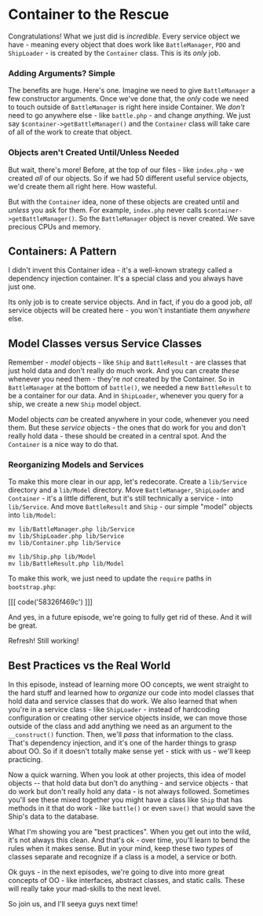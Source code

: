 # Container to the Rescue

Congratulations! What we just did is *incredible*. Every service object we
have - meaning every object that does work like `BattleManager`, `PDO` and
`ShipLoader` - is created by the `Container` class. This is its *only* job.

### Adding Arguments? Simple

The benefits are huge. Here's one. Imagine we need to give `BattleManager`
a few constructor arguments. Once we've done that, the *only* code we
need to touch outside of `BattleManager` is right here inside Container. 
We *don't* need to go anywhere else - like `battle.php` - and change *anything*. 
We just say `$container->getBattleManager()` and the `Container` class will 
take care of all of the work to create that object.

### Objects aren't Created Until/Unless Needed

But wait, there's more! Before, at the top of our files - like `index.php` -
we created *all* of our objects. So if we had 50 different useful service
objects, we'd create them all right here. How wasteful.

But with the `Container` idea, none of these objects are created until and
*unless* you ask for them. For example, `index.php` never calls
`$container->getBattleManager()`. So the `BattleManager` object is never
created. We save precious CPUs and memory.

## Containers: A Pattern

I didn't invent this Container idea - it's a well-known strategy called a
dependency injection container. It's a special class and you always have
just one.

Its only job is to create service objects. And in fact, if you do a good
job, *all* service objects will be created here - you won't instantiate them
*anywhere* else.

## Model Classes versus Service Classes

Remember - *model* objects - like `Ship` and `BattleResult` - are classes
that just hold data and don't really do much work. And you can create *these*
whenever you need them - they're *not* created by the Container. So in `BattleManager`
at the bottom of `battle()`, we needed a new `BattleResult` to be a container
for our data. And in `ShipLoader`, whenever you query for a ship, we create
a new `Ship` model object.

Model objects *can* be created anywhere in your code, whenever you need them.
But these *service* objects - the ones that do work for you and don't really
hold data - these should be created in a central spot. And the `Container`
is a nice way to do that.

### Reorganizing Models and Services

To make this more clear in our app, let's redecorate. Create a `lib/Service`
directory and a `lib/Model` directory. Move `BattleManager`, `ShipLoader`
and `Container` - it's a little different, but it's still technically a service - 
into `lib/Service`. And move `BattleResult` and `Ship` - our simple "model"
objects into `lib/Model`:


```
mv lib/BattleManager.php lib/Service
mv lib/ShipLoader.php lib/Service
mv lib/Container.php lib/Service

mv lib/Ship.php lib/Model
mv lib/BattleResult.php lib/Model
```

To make this work, we just need to update the `require` paths in `bootstrap.php`:

[[[ code('58326f469c') ]]]

And yes, in a future episode, we're going to fully get rid of these. And
it will be great.

Refresh! Still working!

## Best Practices vs the Real World

In this episode, instead of learning more OO concepts, we went straight to
the hard stuff and learned how to *organize* our code into model classes
that hold data and service classes that do work. We also learned that when
you're in a service class - like `ShipLoader` - instead of hardcoding configuration
or creating other service objects inside, we can move those outside of the
class and add anything we need as an argument to the `__construct()` function.
Then, we'll *pass* that information to the class. That's dependency injection,
and it's one of the harder things to grasp about OO. So if it doesn't totally
make sense yet - stick with us - we'll keep practicing.

Now a quick warning. When you look at other projects, this idea of model objects
-- that hold data but don't do anything - and service objects - that do work but
don't really hold any data - is not always followed. Sometimes you'll see
these mixed together you might have a class like `Ship` that has methods
in it that do work - like `battle()` or even `save()` that would save the
Ship's data to the database.

What I'm showing you are "best practices". When you get out into the wild,
it's not always this clean. And that's ok - over time, you'll learn to bend
the rules when it makes sense. But in your mind, keep these two *types* of
classes separate and recognize if a class is a model, a service or both.

Ok guys - in the next episodes, we're going to dive into more great concepts
of OO - like interfaces, abstract classes, and static calls. These will really
take your mad-skills to the next level.

So join us, and I'll seeya guys next time!

